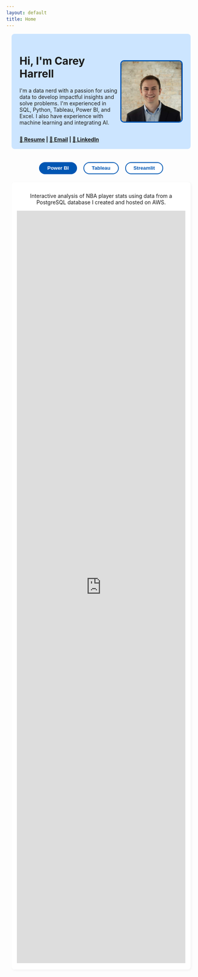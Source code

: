 ```yaml
---
layout: default
title: Home
---
```


<style>
.container {
  max-width: 1150px;
  margin: 0 auto;
  padding: 0 1em;
}

.hero {
  background-color: #cce5ff;
  padding: 1.2em 1.5em;
  margin-top: 1em;
  display: flex;
  justify-content: space-between;
  align-items: center;
  flex-wrap: wrap;
  border-radius: 8px;
}
.left-content {
  display: flex;
  flex-direction: column;
  justify-content: space-between;
  height: 100%;
  max-width: 60%;
}
.contact-links {
  margin-top: 1em;
  font-weight: bold;
}
.hero img {
  width: 160px;
  height: 160px;
  border-radius: 10px;
  border: 3px solid #0056b3;
}
.buttons {
  margin: 2em 0 1em;
  text-align: center;
}
.buttons button {
  margin: 0.5em;
  padding: 0.5em 1.5em;
  border: 2px solid #0056b3;
  border-radius: 25px;
  background-color: white;
  color: #0056b3;
  font-weight: bold;
  cursor: pointer;
}
.buttons button.active,
.buttons button:hover {
  background-color: #0056b3;
  color: white;
}
.section {
  display: none;
  padding: 1em;
  background-color: white;
  border-radius: 8px;
  margin-bottom: 2em;
  box-shadow: 2px 2px 6px rgba(0, 0, 0, 0.05);
}
.section.active {
  display: block;
}
.tableau-btn {
  margin: 0.5em;
  padding: 0.5em 1.2em;
  border: 2px solid #0056b3;
  background-color: white;
  color: #0056b3;
  border-radius: 20px;
  font-weight: bold;
  cursor: pointer;
}
.tableau-btn.active, .tableau-btn:hover {
  background-color: #0056b3;
  color: white;
}
</style>

<div class="container">
  <div class="hero">
    <div class="left-content">
      <div class="info">
        <h1>Hi, I'm Carey Harrell</h1>
        <p>
          I'm a data nerd with a passion for using data to develop impactful insights and solve problems. I'm experienced in SQL, Python, Tableau, Power BI, and Excel. I also have experience with machine learning and integrating AI.
        </p>
      </div>
      <div class="contact-links">
        <a href="resume.pdf">📄 Resume</a> |
        <a href="mailto:carey.harrell@outlook.com">📧 Email</a> |
        <a href="https://www.linkedin.com/in/carey-harrell/">🔗 LinkedIn</a>
      </div>
    </div>
    <img src="profile.jpg" alt="Your Photo" />
  </div>

  <div class="buttons">
    <button onclick="showSection('powerbi')" id="btn-powerbi" class="active">Power BI</button>
    <button onclick="showSection('tableau')" id="btn-tableau">Tableau</button>
    <button onclick="showSection('streamlit')" id="btn-streamlit">Streamlit</button>
  </div>

  <div id="powerbi" class="section active">
    <p style="text-align: center;">Interactive analysis of NBA player stats using data from a PostgreSQL database I created and hosted on AWS.</p>
    <iframe
      title="NBA_Analysis_Player_Stats_Final"
      style="width: 100%; height: 2000px;"
      src="https://app.powerbi.com/view?r=eyJrIjoiMzRlMjMxZjktMWRjZi00ZmQxLWJkYmQtMmY1ZGEzNzExM2NkIiwidCI6IjljZjNkNGIxLTBiZTYtNGI4NS1iOTVkLWY4NjRkMmUxN2Q2OCIsImMiOjF9"
      frameborder="0"
      allowFullScreen="true"
    ></iframe>
  </div>
</div>

<!-- Tableau Section -->
<div id="tableau" class="section" style="margin: 0.1em auto; max-width: 1100px;">
  <div style="text-align: center; margin-bottom: 1.5em;">
    <button onclick="showTableau('viz1')" class="tableau-btn active">2024 Award Predictions</button>
    <button onclick="showTableau('viz2')" class="tableau-btn">Historical Award Analysis</button>
    <button onclick="showTableau('viz3')" class="tableau-btn">League Trends Over Time</button>
    <button onclick="showTableau('viz4')" class="tableau-btn">Player Career and Stats Analysis</button>
  </div>

  <p id="tableau-description" style="text-align: center; max-width: 900px; margin: 0 auto 1em;">
    Machine learning model predictions for the 2024 NBA season's various awards. Predictions were made during the middle of the season and were created by a machine learning model I created that was trained on data I extracted and engineered. Player performance comparisons can be seen, particularly on the stats the machine learning model found to be the most predictive.
  </p>

  <div id="viz1" class="tableau-viz" style="width:1000px; height:4027px;">
    <div style="display: flex; justify-content: center;">
      <div class='tableauPlaceholder' id='viz1752075142061' style='width:1000px; height:4027px;'>
        <!-- Tableau embed code viz1 -->
        <noscript><a href='#'><img alt='Player Over Time' src='https://public.tableau.com/static/images/NB/NBAAwardsPrediction/PlayerOverTime/1_rss.png' style='border: none' /></a></noscript>
        <object class='tableauViz' style='display: none;'>
          <param name='host_url' value='https%3A%2F%2Fpublic.tableau.com%2F' />
          <param name='embed_code_version' value='3' />
          <param name='site_root' value='' />
          <param name='name' value='NBAAwardsPrediction/PlayerOverTime' />
          <param name='tabs' value='no' />
          <param name='toolbar' value='yes' />
          <param name='static_image' value='https://public.tableau.com/static/images/NB/NBAAwardsPrediction/PlayerOverTime/1.png' />
          <param name='animate_transition' value='yes' />
          <param name='display_static_image' value='yes' />
          <param name='display_spinner' value='yes' />
          <param name='display_overlay' value='yes' />
          <param name='display_count' value='yes' />
          <param name='language' value='en-US' />
        </object>
      </div>
    </div>
  </div>

  <script>
  var divElement = document.getElementById('viz1752075142061');
  var vizElement = divElement.getElementsByTagName('object')[0];
  vizElement.style.width = '1000px';
  vizElement.style.height = '4027px';
  var scriptElement = document.createElement('script');
  scriptElement.src = 'https://public.tableau.com/javascripts/api/viz_v1.js';
  vizElement.parentNode.insertBefore(scriptElement, vizElement);
  </script>

  <div id="viz2" class="tableau-viz" style="display:none; width:1000px; height:4027px;">
    <div style="display: flex; justify-content: center;">
      <div class='tableauPlaceholder' id='viz1752074946639' style='width:1000px; height:4027px;'>
        <!-- Tableau embed code viz2 -->
        <noscript><a href='#'><img alt='Player Over Time' src='https://public.tableau.com/static/images/NB/NBAAwardsAnalysis/PlayerOverTime/1_rss.png' style='border: none' /></a></noscript>
        <object class='tableauViz' style='display: none;'>
          <param name='host_url' value='https%3A%2F%2Fpublic.tableau.com%2F' />
          <param name='embed_code_version' value='3' />
          <param name='site_root' value='' />
          <param name='name' value='NBAAwardsAnalysis/PlayerOverTime' />
          <param name='tabs' value='no' />
          <param name='toolbar' value='yes' />
          <param name='static_image' value='https://public.tableau.com/static/images/NB/NBAAwardsAnalysis/PlayerOverTime/1.png' />
          <param name='animate_transition' value='yes' />
          <param name='display_static_image' value='yes' />
          <param name='display_spinner' value='yes' />
          <param name='display_overlay' value='yes' />
          <param name='display_count' value='yes' />
          <param name='language' value='en-US' />
        </object>        
      </div>
    </div>
  </div>

  <script>
  var divElement = document.getElementById('viz1752074946639');
  var vizElement = divElement.getElementsByTagName('object')[0];
  vizElement.style.width = '1000px';
  vizElement.style.height = '4027px';
  var scriptElement = document.createElement('script');
  scriptElement.src = 'https://public.tableau.com/javascripts/api/viz_v1.js';
  vizElement.parentNode.insertBefore(scriptElement, vizElement);
  </script>

  <div id="viz3" class="tableau-viz" style="display:none; width:1000px; height:4027px;">
    <div style="display: flex; justify-content: center;">
      <div class='tableauPlaceholder' id='viz1752075033715' style='width:1000px; height:4027px;'>
        <!-- Tableau embed code viz3 -->
        <noscript><a href='#'><img alt='Player Over Time' src='https://public.tableau.com/static/images/NB/NBALeagueTrends/PlayerOverTime/1_rss.png' style='border: none' /></a></noscript>
        <object class='tableauViz' style='display: none;'>
          <param name='host_url' value='https%3A%2F%2Fpublic.tableau.com%2F' />
          <param name='embed_code_version' value='3' />
          <param name='site_root' value='' />
          <param name='name' value='NBALeagueTrends/PlayerOverTime' />
          <param name='tabs' value='no' />
          <param name='toolbar' value='yes' />
          <param name='static_image' value='https://public.tableau.com/static/images/NB/NBALeagueTrends/PlayerOverTime/1.png' />
          <param name='animate_transition' value='yes' />
          <param name='display_static_image' value='yes' />
          <param name='display_spinner' value='yes' />
          <param name='display_overlay' value='yes' />
          <param name='display_count' value='yes' />
          <param name='language' value='en-US' />
        </object>        
      </div>
    </div>
  </div>

  <script>
    var divElement = document.getElementById('viz1752075033715');
    var vizElement = divElement.getElementsByTagName('object')[0];
    vizElement.style.width = '1000px';
    vizElement.style.height = '4027px';
    var scriptElement = document.createElement('script');
    scriptElement.src = 'https://public.tableau.com/javascripts/api/viz_v1.js';
    vizElement.parentNode.insertBefore(scriptElement, vizElement);
  </script>

  <div id="viz4" class="tableau-viz" style="display:none; width:1000px; height:4027px;">
    <div style="display: flex; justify-content: center;">
      <div class='tableauPlaceholder' id='viz1752075073721' style='width:1000px; height:4027px;'>
        <!-- Tableau embed code viz4 -->
        <noscript><a href='#'><img alt='Player Over Time' src='https://public.tableau.com/static/images/NB/NBAPlayerAnalysis_17104712376710/PlayerOverTime/1_rss.png' style='border: none' /></a></noscript>
        <object class='tableauViz' style='display: none;'>
          <param name='host_url' value='https%3A%2F%2Fpublic.tableau.com%2F' />
          <param name='embed_code_version' value='3' />
          <param name='site_root' value='' />
          <param name='name' value='NBAPlayerAnalysis_17104712376710/PlayerOverTime' />
          <param name='tabs' value='no' />
          <param name='toolbar' value='yes' />
          <param name='static_image' value='https://public.tableau.com/static/images/NB/NBAPlayerAnalysis_17104712376710/PlayerOverTime/1.png' />
          <param name='animate_transition' value='yes' />
          <param name='display_static_image' value='yes' />
          <param name='display_spinner' value='yes' />
          <param name='display_overlay' value='yes' />
          <param name='display_count' value='yes' />
          <param name='language' value='en-US' />
        </object>
      </div>
    </div>
  </div>

  <script>
  var divElement = document.getElementById('viz1752075073721');
  var vizElement = divElement.getElementsByTagName('object')[0];
  vizElement.style.width = '1000px';
  vizElement.style.height = '4027px';
  var scriptElement = document.createElement('script');
  scriptElement.src = 'https://public.tableau.com/javascripts/api/viz_v1.js';
  vizElement.parentNode.insertBefore(scriptElement, vizElement);
  </script>
  </div>

<!-- Streamlit Section -->
<div class="container">
  <div id="streamlit" class="section">
    <h2>NHANES Health Dashboard (Streamlit)</h2>
    <p>AI-enhanced health recommendations based on NHANES data via a Streamlit web app.</p>
    <p><a href="https://your-streamlit-app.streamlit.app" target="_blank">Open Streamlit App →</a></p>
  </div>
</div>

<script>
const descriptions = {
  viz1: "Machine learning model predictions for the 2024 NBA season's various awards made during the middle of the season.",
  viz2: "Explore historical NBA awards to compare machine learning predictions against actual voting behaviour. This is particularly interesting in cases where the award outcomes were controversial and/or close.",
  viz3: "Dive into league-wide trends over the years including changes in pace, scoring, shot selection and accuracy, and iso ball.",
  viz4: "Analyze individual NBA players’ careers, performance metrics, and evolution over time."
};

function showSection(id) {
  document.querySelectorAll('.section').forEach(sec => sec.classList.remove('active'));
  document.querySelectorAll('.buttons button').forEach(btn => btn.classList.remove('active'));
  document.getElementById(id).classList.add('active');
  document.getElementById('btn-' + id).classList.add('active');
}

function showTableau(id) {
  document.querySelectorAll('.tableau-viz').forEach(el => el.style.display = 'none');
  document.getElementById(id).style.display = 'block';
  document.getElementById('tableau-description').textContent = descriptions[id];

  document.querySelectorAll('.tableau-btn').forEach(btn => btn.classList.remove('active'));
  const index = id.replace("viz", "") - 1;
  document.querySelectorAll('.tableau-btn')[index].classList.add('active');
}
</script>
